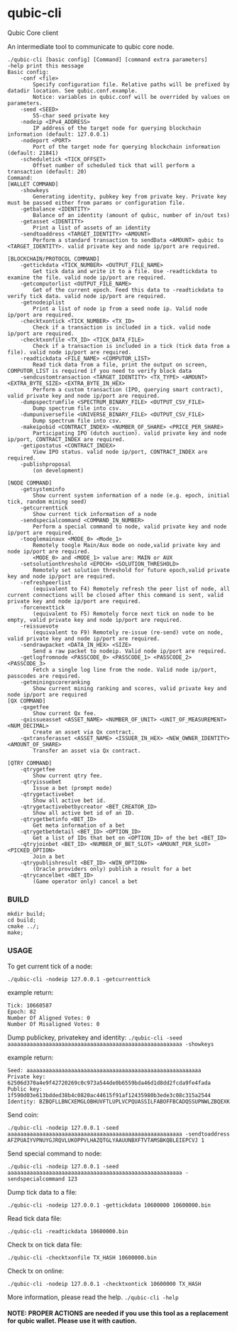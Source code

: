 # qubic-cli

Qubic Core client

An intermediate tool to communicate to qubic core node.
```
./qubic-cli [basic config] [Command] [command extra parameters]
-help print this message
Basic config:
    -conf <file>
        Specify configuration file. Relative paths will be prefixed by datadir location. See qubic.conf.example.
        Notice: variables in qubic.conf will be overrided by values on parameters.
    -seed <SEED>
        55-char seed private key
    -nodeip <IPv4_ADDRESS>
        IP address of the target node for querying blockchain information (default: 127.0.0.1)
    -nodeport <PORT>
        Port of the target node for querying blockchain information (default: 21841)
    -scheduletick <TICK_OFFSET>
        Offset number of scheduled tick that will perform a transaction (default: 20)
Command:
[WALLET COMMAND]
    -showkeys
        Generating identity, pubkey key from private key. Private key must be passed either from params or configuration file.
    -getbalance <IDENTITY>
        Balance of an identity (amount of qubic, number of in/out txs)
    -getasset <IDENTITY>
        Print a list of assets of an identity
    -sendtoaddress <TARGET_IDENTITY> <AMOUNT>
        Perform a standard transaction to sendData <AMOUNT> qubic to <TARGET_IDENTITY>. valid private key and node ip/port are required.

[BLOCKCHAIN/PROTOCOL COMMAND]
    -gettickdata <TICK_NUMBER> <OUTPUT_FILE_NAME>
        Get tick data and write it to a file. Use -readtickdata to examine the file. valid node ip/port are required.
    -getcomputorlist <OUTPUT_FILE_NAME>
        Get of the current epoch. Feed this data to -readtickdata to verify tick data. valid node ip/port are required.
    -getnodeiplist
        Print a list of node ip from a seed node ip. Valid node ip/port are required.
    -checktxontick <TICK_NUMBER> <TX_ID>
        Check if a transaction is included in a tick. valid node ip/port are required.
    -checktxonfile <TX_ID> <TICK_DATA_FILE>
        Check if a transaction is included in a tick (tick data from a file). valid node ip/port are required.
    -readtickdata <FILE_NAME> <COMPUTOR_LIST>
        Read tick data from a file, print the output on screen, COMPUTOR_LIST is required if you need to verify block data
    -sendcustomtransaction <TARGET_IDENTITY> <TX_TYPE> <AMOUNT> <EXTRA_BYTE_SIZE> <EXTRA_BYTE_IN_HEX>
        Perform a custom transaction (IPO, querying smart contract), valid private key and node ip/port are required.
    -dumpspectrumfile <SPECTRUM_BINARY_FILE> <OUTPUT_CSV_FILE>
        Dump spectrum file into csv.
    -dumpuniversefile <UNIVERSE_BINARY_FILE> <OUTPUT_CSV_FILE>
        Dump spectrum file into csv.
    -makeipobid <CONTRACT_INDEX> <NUMBER_OF_SHARE> <PRICE_PER_SHARE>
        Participating IPO (dutch auction). valid private key and node ip/port, CONTRACT_INDEX are required.
    -getipostatus <CONTRACT_INDEX>
        View IPO status. valid node ip/port, CONTRACT_INDEX are required.
    -publishproposal
        (on development)

[NODE COMMAND]
    -getsysteminfo
        Show current system information of a node (e.g. epoch, initial tick, random mining seed)
    -getcurrenttick
        Show current tick information of a node
    -sendspecialcommand <COMMAND_IN_NUMBER>
        Perform a special command to node, valid private key and node ip/port are required.
    -tooglemainaux <MODE_0> <Mode_1>
        Remotely toogle Main/Aux mode on node,valid private key and node ip/port are required.
        <MODE_0> and <MODE_1> value are: MAIN or AUX
    -setsolutionthreshold <EPOCH> <SOLUTION_THRESHOLD>
        Remotely set solution threshold for future epoch,valid private key and node ip/port are required.
    -refreshpeerlist
        (equivalent to F4) Remotely refresh the peer list of node, all current connections will be closed after this command is sent, valid private key and node ip/port are required.
    -forcenexttick
        (equivalent to F5) Remotely force next tick on node to be empty, valid private key and node ip/port are required.
    -reissuevote
        (equivalent to F9) Remotely re-issue (re-send) vote on node, valid private key and node ip/port are required.
    -sendrawpacket <DATA_IN_HEX> <SIZE>
        Send a raw packet to nodeip. Valid node ip/port are required.
    -getlogfromnode <PASSCODE_0> <PASSCODE_1> <PASSCODE_2> <PASSCODE_3>
        Fetch a single log line from the node. Valid node ip/port, passcodes are required.
    -getminingscoreranking
        Show current mining ranking and scores, valid private key and node ip/port are required
[QX COMMAND]
    -qxgetfee
        Show current Qx fee.
    -qxissueasset <ASSET_NAME> <NUMBER_OF_UNIT> <UNIT_OF_MEASUREMENT> <NUM_DECIMAL>
        Create an asset via Qx contract.
    -qxtransferasset <ASSET_NAME> <ISSUER_IN_HEX> <NEW_OWNER_IDENTITY> <AMOUNT_OF_SHARE>
        Transfer an asset via Qx contract.

[QTRY COMMAND]
    -qtrygetfee
        Show current qtry fee.
    -qtryissuebet
        Issue a bet (prompt mode)
    -qtrygetactivebet
        Show all active bet id.
    -qtrygetactivebetbycreator <BET_CREATOR_ID>
        Show all active bet id of an ID.
    -qtrygetbetinfo <BET_ID>
        Get meta information of a bet
    -qtrygetbetdetail <BET_ID> <OPTION_ID>
        Get a list of IDs that bet on <OPTION_ID> of the bet <BET_ID>
    -qtryjoinbet <BET_ID> <NUMBER_OF_BET_SLOT> <AMOUNT_PER_SLOT> <PICKED_OPTION>
        Join a bet
    -qtrypublishresult <BET_ID> <WIN_OPTION>
        (Oracle providers only) publish a result for a bet
    -qtrycancelbet <BET_ID>
        (Game operator only) cancel a bet
```

### BUILD
```
mkdir build;
cd build;
cmake ../;
make;
```


### USAGE
To get current tick of a node:

`./qubic-cli -nodeip 127.0.0.1 -getcurrenttick`

example return:
```
Tick: 10660587
Epoch: 82
Number Of Aligned Votes: 0
Number Of Misaligned Votes: 0
```

Dump publickey, privatekey and identity:
`./qubic-cli -seed aaaaaaaaaaaaaaaaaaaaaaaaaaaaaaaaaaaaaaaaaaaaaaaaaaaaaaa -showkeys`

example return:
```
Seed: aaaaaaaaaaaaaaaaaaaaaaaaaaaaaaaaaaaaaaaaaaaaaaaaaaaaaaa
Private key: 62506d370a4e9f42720269c0c973a544de0b6559bda46d1d8dd2fcda9fe4fada
Public key: 1f590d03e613bdded38b4c0820ac44615f91af12435980b3ede3c08c315a2544
Identity: BZBQFLLBNCXEMGLOBHUVFTLUPLVCPQUASSILFABOFFBCADQSSUPNWLZBQEXK
```

Send coin:

`./qubic-cli -nodeip 127.0.0.1 -seed aaaaaaaaaaaaaaaaaaaaaaaaaaaaaaaaaaaaaaaaaaaaaaaaaaaaaaa -sendtoaddress AFZPUAIYVPNUYGJRQVLUKOPPVLHAZQTGLYAAUUNBXFTVTAMSBKQBLEIEPCVJ 1`

Send special command to node:

`./qubic-cli -nodeip 127.0.0.1 -seed aaaaaaaaaaaaaaaaaaaaaaaaaaaaaaaaaaaaaaaaaaaaaaaaaaaaaaa -sendspecialcommand 123`

Dump tick data to a file:

`./qubic-cli -nodeip 127.0.0.1 -gettickdata 10600000 10600000.bin`

Read tick data file:

`./qubic-cli -readtickdata 10600000.bin`

Check tx on tick data file:

`./qubic-cli -checktxonfile TX_HASH 10600000.bin`

Check tx on online:

`./qubic-cli -nodeip 127.0.0.1 -checktxontick 10600000 TX_HASH`

More information, please read the help. `./qubic-cli -help`

#### NOTE: PROPER ACTIONS are needed if you use this tool as a replacement for qubic wallet. Please use it with caution.
